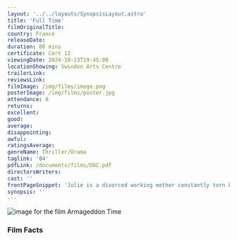 ```yaml
---
layout: '../../layouts/SynopsisLayout.astro'
title: 'Full Time'
filmOriginalTitle:
country: France
releaseDate:
duration: 88 mins
certificate: Cert 12
viewingDate: 2024-10-23T19:45:00
locationShowing: Swindon Arts Centre
trailerLink:
reviewsLink:
filmImage: /img/films/image.png
posterImage: /img/films/poster.jpg
attendance: 0
returns:
excellent:
good:
average:
disappointing:
awful:
ratingsAverage:
genreName: Thriller/Drama
taglink: '04'
pdfLink: /documents/films/DOC.pdf
directorsWriters:
cast: ''
frontPageSnippet: 'Julie is a divorced working mother constantly torn between her work and home duties.  When she tries to secure a better job, a national transportation strike throws a wrench into her plans.'
synopsis: ''
---
```


![image for the film Armageddon Time](/img/films/armageddontime.png)

<div class="review__author review__author--review1"> 
</div>

<div class="review__author"> 
</div>

### Film Facts
